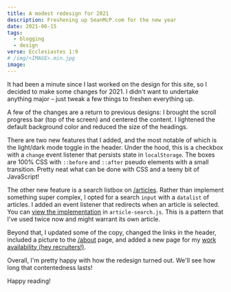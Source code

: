 ```yaml
---
title: A modest redesign for 2021
description: Freshening up SeanMcP.com for the new year
date: 2021-06-15
tags:
  - blogging
  - design
verse: Ecclesiastes 1:9
# /img/<IMAGE>.min.jpg
image:
---
```


It had been a minute since I last worked on the design for this site, so I decided to make some changes for 2021. I didn't want to undertake anything major – just tweak a few things to freshen everything up.

A few of the changes are a return to previous designs: I brought the scroll progress bar (top of the screen) and centered the content. I lightened the default background color and reduced the size of the headings.

There are two new features that I added, and the most notable of which is the light/dark mode toggle in the header. Under the hood, this is a checkbox with a `change` event listener that persists state in `localStorage`. The boxes are 100% CSS with `::before` and `::after` pseudo elements with a small transition. Pretty neat what can be done with CSS and a teeny bit of JavaScript!

The other new feature is a search listbox on [/articles](/articles/). Rather than implement something super complex, I opted for a search `input` with a `datalist` of articles. I added an event listener that redirects when an article is selected. You can [view the implementation](/js/article-search.js) in `article-search.js`. This is a pattern that I've used twice now and might warrant its own article.

Beyond that, I updated some of the copy, changed the links in the header, included a picture to the [/about](/about/) page, and added a new page for my [work availability (hey recruiters!)](/are-you-looking-for-work/).

Overall, I'm pretty happy with how the redesign turned out. We'll see how long that contentedness lasts!

Happy reading!